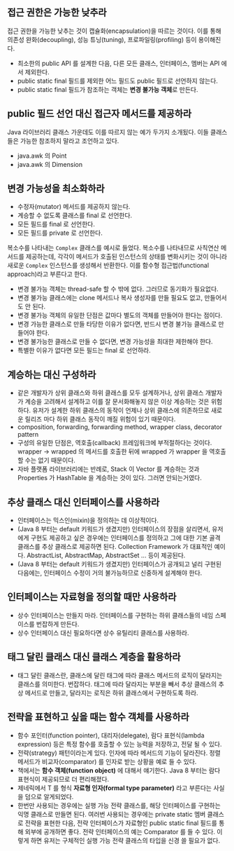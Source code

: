 ## 접근 권한은 가능한 낮추라
접근 권한을 가능한 낮추는 것이 캡슐화(encapsulation)을 따르는 것이다. 이를 통해 의존성 완화(decoupling), 성능 튜닝(tuning), 프로파일링(profiling) 등이 용이해진다.

* 최소한의 public API 를 설계한 다음, 다른 모든 클래스, 인터페이스, 멤버는 API 에서 제외한다.
* public static final 필드를 제외한 어느 필드도 public 필드로 선언하지 않는다.
* public static final 필드가 참조하는 객체는 **변경 불가능 객체**로 만든다.

## public 필드 선언 대신 접근자 메서드를 제공하라
Java 라이브러리 클래스 가운데도 이를 따르지 않는 예가 두가지 소개됬다. 이들 클래스들은 가능한 참조하지 말라고 조언하고 있다.

* java.awk 의 Point
* java.awk 의 Dimension

## 변경 가능성을 최소화하라

* 수정자(mutator) 메서드를 제공하지 않는다.
* 계승할 수 없도록 클래스를 final 로 선언한다.
* 모든 필드를 final 로 선언한다.
* 모든 필드를 private 로 선언한다.

복소수를 나타내는 `Complex` 클래스를 예시로 들었다. 복소수를 나타내므로 사칙연산 메서드를 제공하는데, 각각이 메서드가 호출된 인스턴스의 상태를 변화시키는 것이 아니라 새로운 `Complex` 인스턴스를 생성해서 반환한다. 이를 함수형 접근법(functional approach)라고 부른다고 한다.

* 변경 불가능 객체는 thread-safe 할 수 밖에 없다. 그러므로 동기화가 필요없다.
* 변경 불가능 클래스에는 clone 메서드나 복사 생성자를 만들 필요도 없고, 만들어서도 안 된다.
* 변경 불가능 객체의 유일한 단점은 값마다 별도의 객체를 만들어야 한다는 점이다.
* 변경 가능한 클래스로 만들 타당한 이유가 없다면, 반드시 변경 불가능 클래스로 만들어야 한다.
* 변경 불가능한 클래스로 만들 수 없다면, 변경 가능성을 최대한 제한해야 한다.
* 특별한 이유가 없다면 모든 필드는 final 로 선언하라.

## 계승하는 대신 구성하라
* 같은 개발자가 상위 클래스와 하위 클래스를 모두 설계하거나, 상위 클래스 개발자가 계승을 고려해서 설계하고 이를 잘 문서화해놓지 않은 이상 계승하는 것은 위험하다. 유저가 설계한 하위 클래스의 동작이 언제나 상위 클래스에 의존하므로 새로운 릴리즈 마다 하위 클래스 동작이 깨질 위험이 있기 때문이다.
* composition, forwarding, forwarding method, wrapper class, decorator pattern
* 구성의 유일한 단점은, 역호출(callback) 프레임워크에 부적절하다는 것이다. wrapper -> wrapped 의 메서드를 호출한 뒤에 wrapped 가 wrapper 을 역호출할 수는 없기 때문이다.
* 자바 플랫폼 라이브러리에는 반례로, Stack 이 Vector 를 계승하는 것과 Properties 가 HashTable 을 계승하는 것이 있다. 그러면 안되는거였다.

## 추상 클래스 대신 인터페이스를 사용하라
* 인터페이스는 믹스인(mixin)을 정의하는 데 이상적이다.
* (Java 8 부터는 default 키워드가 생겼지만) 인터페이스의 장점을 살리면서, 유저에게 구현도 제공하고 싶은 경우에는 인터페이스를 정의하고 그에 대한 기본 골격 클래스를 추상 클래스로 제공하면 된다. Collection Framework 가 대표적인 예이다. AbstractList, AbstractMap, AbstractSet ... 등이 제공된다.
* (Java 8 부터는 default 키워드가 생겼지만) 인터페이스가 공개되고 널리 구현된 다음에는, 인터페이스 수정이 거의 불가능하므로 신중하게 설계해야 한다.

## 인터페이스는 자료형을 정의할 때만 사용하라
* 상수 인터페이스는 만들지 마라. 인터페이스를 구현하는 하위 클래스들의 네임 스페이스를 번잡하게 만든다.
* 상수 인터페이스 대신 필요하다면 상수 유틸리티 클래스를 사용하라.

## 태그 달린 클래스 대신 클래스 계층을 활용하라
* 태그 달린 클래스란, 클래스에 달린 태그에 따라 클래스 메서드의 로직이 달라지는 클래스를 의미한다. 번잡하다. 태그에 따라 달라지는 부분을 빼서 추상 클래스의 추상 메서드로 만들고, 달라지는 로직은 하위 클래스에서 구현하도록 하라.

## 전략을 표현하고 싶을 때는 함수 객체를 사용하라
* 함수 포인터(function pointer), 대리자(delegate), 람다 표현식(lambda expression) 등은 특정 함수를 호출할 수 있는 능력을 저장하고, 전달 될 수 있다.
* 전략(strategy) 패턴이라는게 있다. 인자에 따라 메서드의 기능이 달라진다. 정렬 메서드가 비교자(comparator) 를 인자로 받는 상황을 예로 들 수 있다.
* 책에서는 **함수 객체(function object)** 에 대해서 얘기한다. Java 8 부터는 람다 표현식이 제공되므로 더 편리해졌다.
* 제네릭에서 T 를 형식 **자료형 인자(formal type parameter)** 라고 부른다는 사실을 덤으로 알게되었다. 
* 한번만 사용되는 경우에는 실행 가능 전략 클래스를, 해당 인터페이스를 구현하는 익명 클래스로 만들면 된다. 여러번 사용되는 경우에는 private static 멤버 클래스로 전략을 표현한 다음, 전략 인터페이스가 자료형인 public static final 필드를 통해 외부에 공개하면 좋다. 전략 인터페이스의 예는 Comparator<T> 를 들 수 있다. 이렇게 하면 유저는 구체적인 실행 가능 전략 클래스의 타입을 신경 쓸 필요가 없다.